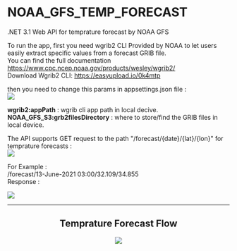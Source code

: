 # NOAA_GFS_TEMP_FORECAST
.NET 3.1 Web API for temprature forecast by NOAA GFS 



To run the app, first you need wgrib2 CLI Provided by NOAA to let users easily extract specific values from a forecast GRIB file.<br>
You can find the full documentation https://www.cpc.ncep.noaa.gov/products/wesley/wgrib2/ <br>
Download Wgrib2 CLI: https://easyupload.io/0k4mtp <br>

then you need to change this params in appsettings.json file : <br>
<img src="https://user-images.githubusercontent.com/69496372/137588809-676c9886-2bf7-4528-8f3f-adc8edce52f9.png"/> <br>

<b>wgrib2:appPath</b> :  wgrib cli app path in local decive. <br>
<b>NOAA_GFS_S3:grb2filesDirectory</b> : where to store/find the GRIB files in local device. <br>


The API supports GET request to the path "/forecast/{date}/{lat}/{lon}" for temprature forecasts :  <br>
<img src="https://user-images.githubusercontent.com/69496372/137588634-2a10c7ec-1390-4a15-8459-09e0cd09192c.png"/>

For Example : <br>
/forecast/13-June-2021 03:00/32.109/34.855 <br>
Response : <br>

<img src="https://user-images.githubusercontent.com/69496372/137588717-bc2bdf4a-5ce0-4612-94b5-c95336fade51.png"/>


<hr/>

<h2 align="center">Temprature Forecast Flow</h2> 
<p align="center">
  <img src="https://user-images.githubusercontent.com/69496372/137589315-99e290f2-0998-42bb-b216-b64fd5150d53.png" />
</p>


